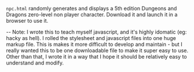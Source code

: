``npc.html`` randomly generates and displays a 5th edition Dungeons and
Dragons zero-level non player character. 
Download it and launch it in a browser to use it. 

--
Note:
I wrote this to teach myself javascript, and it's highly idomatic (eg: hacky as hell).
I rolled the stylesheet and javascript files into one huge markup file.
This is makes it more difficult to develop and maintain - but I really
wanted this to be one downloadable file to make it super easy to use.
Other than that, I wrote it in a way that I hope it should be relatively easy to understand and modify. 
